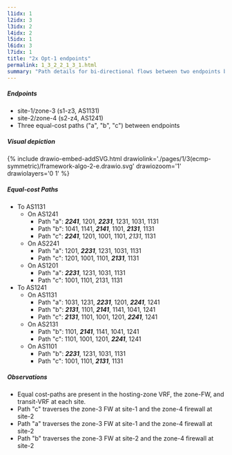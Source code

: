 ```yaml
---
l1idx: 1
l2idx: 3
l3idx: 2
l4idx: 2
l5idx: 1
l6idx: 3
l7idx: 1
title: "2x Opt-1 endpoints"
permalink: 1_3_2_2_1_3_1.html
summary: "Path details for bi-directional flows between two endpoints both in option-1 topologies"
---
```


##### Endpoints 
  - site-1/zone-3 (s1-z3, AS1131)
  - site-2/zone-4 (s2-z4, AS1241)
  - Three equal-cost paths ("a", "b", "c") between endpoints

##### Visual depiction

{% include drawio-embed-addSVG.html drawiolink='./pages/1/3(ecmp-symmetric)/framework-algo-2-e.drawio.svg' drawiozoom='1' drawiolayers='0 1' %}


##### Equal-cost Paths

- To AS1131
  - On AS1241
    - Path "a": ***2241***, 1201, ***2231***, 1231, 1031, 1131
    - Path "b": 1041, 1141, ***2141***, 1101, ***2131***, 1131
    - Path "c": ***2241***, 1201, 1001, 1101, *2131*, 1131
  - On AS2241
    - Path "a": 1201, ***2231***, 1231, 1031, 1131
    - Path "c": 1201, 1001, 1101, ***2131***, 1131
  - On AS1201
    - Path "a": ***2231***, 1231, 1031, 1131
    - Path "c": 1001, 1101, 2131, 1131
- To AS1241
  - On AS1131
    - Path "a": 1031, 1231, ***2231***, 1201, ***2241***, 1241
    - Path "b": ***2131***, 1101, ***2141***, 1141, 1041, 1241
    - Path "c": ***2131***, 1101, 1001, 1201, ***2241***, 1241
  - On AS2131
    - Path "b": 1101, ***2141***, 1141, 1041, 1241
    - Path "c": 1101, 1001, 1201, ***2241***, 1241
  - On AS1101
    - Path "b": ***2231***, 1231, 1031, 1131
    - Path "c": 1001, 1101, ***2131***, 1131

##### Observations

- Equal cost-paths are present in the hosting-zone VRF, the zone-FW, and transit-VRF at each site.
- Path "c" traverses the zone-3 FW at site-1 and the zone-4 firewall at site-2
- Path "a" traverses the zone-3 FW at site-1 and the zone-4 firewall at site-2
- Path "b" traverses the zone-3 FW at site-2 and the zone-4 firewall at site-2
